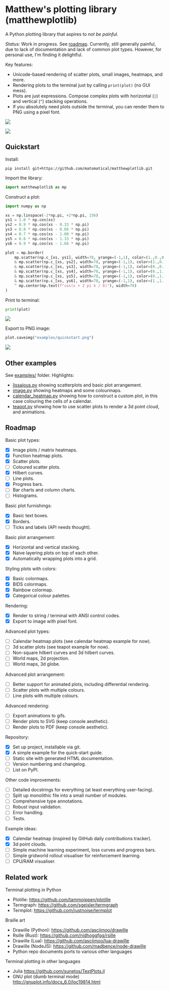 Matthew's plotting library (matthewplotlib)
===========================================

A Python plotting library that aspires to *not be painful.*

*Status:* Work in progress. See [roadmap](#roadmap). Currently, still generally
painful, due to lack of documentation and lack of common plot types. However,
for personal use, I'm finding it delightful.

Key features:

* Unicode-based rendering of scatter plots, small images, heatmaps, and more.
* Rendering plots to the terminal just by calling `print(plot)` (no GUI mess).
* Plots are just expressions. Compose complex plots with horizontal (`|`) and
  vertical (`^`) stacking operations.
* If you absolutely need plots outside the terminal, you can render them to PNG
  using a pixel font.

![](examples/lissajous.png)

![](examples/teapot.gif)

Quickstart
----------

Install:

```console
pip install git+https://github.com/matomatical/matthewplotlib.git
```

Import the library:

```python
import matthewplotlib as mp
```

Construct a plot:
```python
import numpy as np

xs = np.linspace(-2*np.pi, +2*np.pi, 156)
ys1 = 1.0 * np.cos(xs)
ys2 = 0.9 * np.cos(xs - 0.33 * np.pi)
ys3 = 0.8 * np.cos(xs - 0.66 * np.pi)
ys4 = 0.7 * np.cos(xs - 1.00 * np.pi)
ys5 = 0.8 * np.cos(xs - 1.33 * np.pi)
ys6 = 0.9 * np.cos(xs - 1.66 * np.pi)

plot = mp.border(
    mp.scatter(np.c_[xs, ys1], width=78, yrange=(-1,1), color=(1.,0.,0.))
    & mp.scatter(np.c_[xs, ys2], width=78, yrange=(-1,1), color=(1.,0.,1.))
    & mp.scatter(np.c_[xs, ys3], width=78, yrange=(-1,1), color=(0.,0.,1.))
    & mp.scatter(np.c_[xs, ys4], width=78, yrange=(-1,1), color=(0.,1.,1.))
    & mp.scatter(np.c_[xs, ys5], width=78, yrange=(-1,1), color=(0.,1.,0.))
    & mp.scatter(np.c_[xs, ys6], width=78, yrange=(-1,1), color=(1.,1.,0.))
    ^ mp.center(mp.text(f"cos(x + 2 pi k / 6)"), width=78)
)
```

Print to terminal:
```python
print(plot)
```
![](examples/quickstart-screenshot.png)

Export to PNG image:
```python
plot.saveimg("examples/quickstart.png")
```
![](examples/quickstart.png)

Other examples
--------------

See [examples/](examples/) folder. Highlights:

* [lissajous.py](examples/lissajous.py) showing scatterplots and basic plot
  arrangement.
* [image.py](examples/image.py) showing heatmaps and some colourmaps.
* [calendar_heatmap.py](examples/calendar_heatmap.py) showing how to construct
  a custom plot, in this case colouring the cells of a calendar.
* [teapot.py](examples/teapot.py) showing how to use scatter plots to render a
  3d point cloud, and animations.

Roadmap
-------

Basic plot types:

* [x] Image plots / matrix heatmaps.
* [x] Function heatmap plots.
* [x] Scatter plots.
* [ ] Coloured scatter plots.
* [x] Hilbert curves.
* [ ] Line plots.
* [x] Progress bars.
* [ ] Bar charts and column charts.
* [ ] Histograms.

Basic plot furnishings:

* [x] Basic text boxes.
* [x] Borders.
* [ ] Ticks and labels (API needs thought).

Basic plot arrangement:

* [x] Horizontal and vertical stacking.
* [x] Naive layering plots on top of each other.
* [x] Automatically wrapping plots into a grid.

Styling plots with colors:

* [x] Basic colormaps.
* [x] BIDS colormaps.
* [x] Rainbow colormap.
* [x] Categorical colour palettes.

Rendering:

* [x] Render to string / terminal with ANSI control codes.
* [x] Export to image with pixel font.

Advanced plot types:

* [ ] Calendar heatmap plots (see calendar heatmap example for now).
* [ ] 3d scatter plots (see teapot example for now).
* [ ] Non-square hilbert curves and 3d hilbert curves.
* [ ] World maps, 2d projection.
* [ ] World maps, 3d globe.

Advanced plot arrangement:

* [ ] Better support for animated plots, including differential rendering.
* [ ] Scatter plots with multiple colours.
* [ ] Line plots with multiple colours.

Advanced rendering:

* [ ] Export animations to gifs.
* [ ] Render plots to SVG (keep console aesthetic).
* [ ] Render plots to PDF (keep console aesthetic).

Repository:

* [x] Set up project, installable via git.
* [x] A simple example for the quick-start guide.
* [ ] Static site with generated HTML documentation.
* [ ] Version numbering and changelog.
* [ ] List on PyPI.

Other code improvements:

* [ ] Detailed docstrings for everything (at least everything user-facing).
* [ ] Split up monolithic file into a small number of modules.
* [ ] Comprehensive type annotations.
* [ ] Robust input validation.
* [ ] Error handling.
* [ ] Tests.

Example ideas:

* [x] Calendar heatmap (inspired by GitHub daily contributions tracker).
* [x] 3d point clouds.
* [ ] Simple machine learning experiment, loss curves and progress bars.
* [ ] Simple gridworld rollout visualiser for reinforcement learning.
* [ ] CPU/RAM visualiser.

Related work
------------

Terminal plotting in Python

* Plotille: https://github.com/tammoippen/plotille
* Termgraph: https://github.com/sgeisler/termgraph
* Termplot: https://github.com/justnoise/termplot

Braille art

* Drawille (Python): https://github.com/asciimoo/drawille
* Rsille (Rust): https://github.com/nidhoggfgg/rsille
* Drawille (Lua): https://github.com/asciimoo/lua-drawille
* Drawille (NodeJS): https://github.com/madbence/node-drawille
* Python repo documents ports to various other languages

Terminal plotting in other languages

* Julia https://github.com/sunetos/TextPlots.jl
* GNU plot (dumb terminal mode) http://gnuplot.info/docs_6.0/loc19814.html

